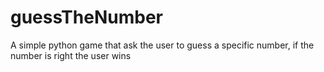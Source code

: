 # guessTheNumber 
A simple python game that ask the user to guess a specific number, if the number is right the user wins 
